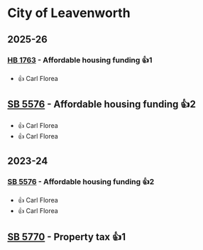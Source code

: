 # City of Leavenworth
## 2025-26

### [HB 1763](/bill/2025-26/hb/1763/) - Affordable housing funding 👍1  
* 👍 Carl Florea

## [SB 5576](/bill/2025-26/sb/5576/) - Affordable housing funding 👍2  
* 👍 Carl Florea
* 👍 Carl Florea

## 2023-24

### [SB 5576](/bill/2023-24/sb/5576/) - Affordable housing funding 👍2  
* 👍 Carl Florea
* 👍 Carl Florea

## [SB 5770](/bill/2023-24/sb/5770/) - Property tax 👍1  
